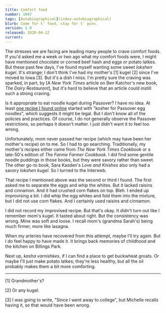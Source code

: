 ```yaml
---
title: Comfort food
number: 1047
tags: [Autobiographical](index-autobiographical)
blurb: Come for t' food, stay for t' puns. 
version: 1.0
released: 2020-04-12
current: 
---
```

The stresses we are facing are leading many people to crave comfort
foods.  If you'd asked me a week or two ago what my comfort foods
were, I might have mentioned chocolate or corned beef hash and eggs
or potato latkes.  But these past few days, I've found myself
wanting some sweet _lokshen kugel_.  It's strange; I don't think
I've had my mother's [1] kugel [2] since I've moved to Iowa [3].
But it's a dish I miss.  I'm pretty sure the craving was sparked,
in part, by [A _New York Times_ article on Ben Katchor's new book,
_The Dairy Restaurant_], but it's hard to believe that an article
could instill such a strong craving.

Is it appropriate to eat noodle kugel during Passover?  I have no
idea.  At least [one recipe I found
online](https://www.foodnetwork.com/recipes/dave-lieberman/noodle-kugel-recipe-1946564)
started with  "kosher for Passover egg noodles", which suggests it
might be legal.  But I don't know all of the policies and practices.
Of course, I do not generally observe the Passover restrictions, so
perhaps it doesn't matter.  I just didn't want it to feel too wrong.

Unfortunately, mom never passed her recipe (which may have been her
mother's recipe) on to me.  So I had to go searching.  Traditionally,
my mother's recipes either came from _The New York Times Cookbook_
or a late-50's edition of _The Fannie Farmer Cookbook_.  I did find
some gentile noodle puddings in those books, but they were savory
rather than sweet.  The other go-to book, Sara Kasden's _Love and
Knishes_ also only had a savory _lokshen kugel_.  So I turned to the
Interweb.  

That recipe I mentioned above was the second or third I found.  The
first asked me to separate the eggs and whip the whites.  But it
lacked raisins and cinnamon.  And it had crushed corn flakes on
top.  Bleh.  I ended up improvising a bit.  I did whip the egg
whites and fold them into the mixture, but I did not use corn flakes.
And I certainly used raisins and cinnamon.  

I did not record my improvised recipe.  But that's okay.  It didn't turn
out like I remember mom's kugel.  It tasted about right.  But the
consistency was wrong.  Mine was soft and loose.  I recall mom's 
(grandma Sarah's) being much firmer, more like lasagna.  

When my arteries have recovered from this attempt, maybe I'll try
again.  But I do feel happy to have made it.  It brings back memories
of childhood and the kitchen on Billings Park.

Next up, _kasha varnishkes_, if I can find a place to get buckwheat
groats.  Or maybe I'll just make potato latkes; they're less healthy,
but all the oil probably makes them a bit more comforting.

---

[1] Grandmother's?

[2] Or any kugel.

[3] I was going to write, "Since I went away to college", but Michelle
recalls having it, so that would have been wrong.
